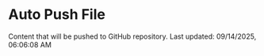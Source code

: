 # Auto Push File

Content that will be pushed to GitHub repository.
Last updated: 09/14/2025, 06:06:08 AM